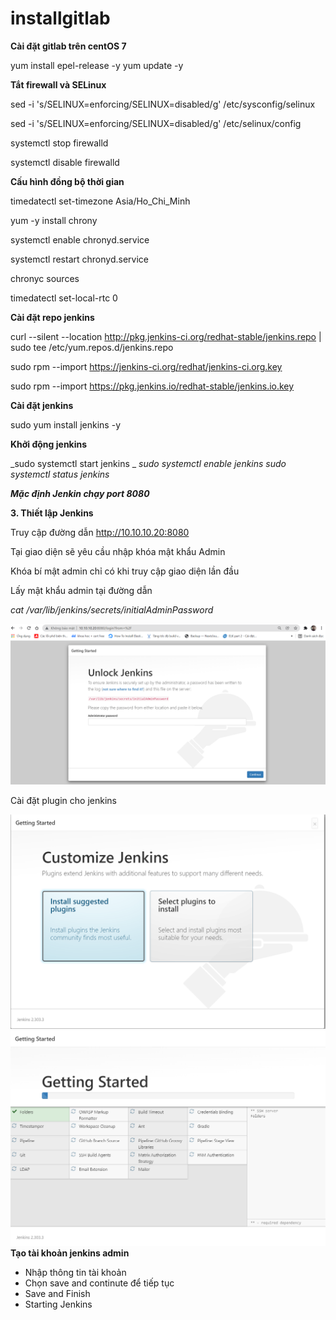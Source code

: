 # installgitlab
**Cài đặt gitlab trên centOS 7**

yum install epel-release -y
yum update -y

**Tắt firewall và SELinux**

sed -i 's/SELINUX=enforcing/SELINUX=disabled/g' /etc/sysconfig/selinux

sed -i 's/SELINUX=enforcing/SELINUX=disabled/g' /etc/selinux/config

systemctl stop firewalld

systemctl disable firewalld

__Cấu hình đồng bộ thời gian__

timedatectl set-timezone Asia/Ho_Chi_Minh

yum -y install chrony

systemctl enable chronyd.service

systemctl restart chronyd.service

chronyc sources

timedatectl set-local-rtc 0


__Cài đặt repo jenkins__

curl --silent --location http://pkg.jenkins-ci.org/redhat-stable/jenkins.repo | sudo tee /etc/yum.repos.d/jenkins.repo

sudo rpm --import https://jenkins-ci.org/redhat/jenkins-ci.org.key

sudo rpm --import https://pkg.jenkins.io/redhat-stable/jenkins.io.key

**Cài đặt jenkins**

sudo yum install jenkins -y

**Khởi động jenkins**

_sudo systemctl start jenkins _
_sudo systemctl enable jenkins_
_sudo systemctl status  jenkins_

**_Mặc định Jenkin chạy port 8080_**

**3. Thiết lập Jenkins**

Truy cập đường dẫn http://10.10.10.20:8080

Tại giao diện sẽ yêu cầu nhập khóa mật khẩu Admin

Khóa bí mật admin chỉ có khi truy cập giao diện lần đầu

Lấy mật khẩu admin tại đường dẫn 

_cat /var/lib/jenkins/secrets/initialAdminPassword_



![](/mkadmin.PNG)

Cài đặt plugin cho jenkins

![](/installplugin.PNG)
![](/installplugin1.PNG)
**Tạo tài khoản jenkins admin**

* Nhập thông tin tài khoản
* Chọn save and continute để tiếp tục
* Save and Finish
* Starting Jenkins
